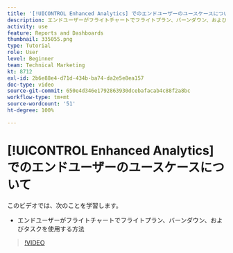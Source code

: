 ```yaml
---
title: '[!UICONTROL Enhanced Analytics] でのエンドユーザーのユースケースについて'
description: エンドユーザーがフライトチャートでフライトプラン、バーンダウン、およびタスクを使用する方法を説明します。
activity: use
feature: Reports and Dashboards
thumbnail: 335055.png
type: Tutorial
role: User
level: Beginner
team: Technical Marketing
kt: 8712
exl-id: 2b6e88e4-d71d-434b-ba74-da2e5e8ea157
doc-type: video
source-git-commit: 650e4d346e1792863930dcebafacab4c88f2a8bc
workflow-type: tm+mt
source-wordcount: '51'
ht-degree: 100%

---
```


# [!UICONTROL Enhanced Analytics] でのエンドユーザーのユースケースについて

このビデオでは、次のことを学習します。

* エンドユーザーがフライトチャートでフライトプラン、バーンダウン、およびタスクを使用する方法

>[!VIDEO](https://video.tv.adobe.com/v/335055/?quality=12&learn=on)
